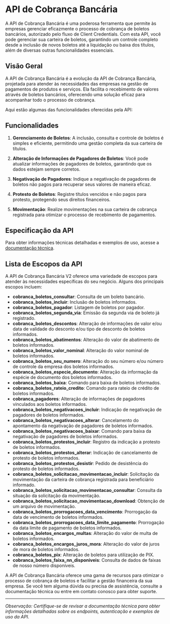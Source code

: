 # API de Cobrança Bancária

A API de Cobrança Bancária é uma poderosa ferramenta que permite às empresas gerenciar eficazmente o processo de cobrança de boletos bancários, autorizado pelo fluxo de Client Credentials. Com esta API, você pode gerenciar sua carteira de boletos, garantindo um controle completo desde a inclusão de novos boletos até a liquidação ou baixa dos títulos, além de diversas outras funcionalidades essenciais. 

## Visão Geral

A API de Cobrança Bancária é a evolução da API de Cobrança Bancária, projetada para atender às necessidades das empresas na gestão de pagamentos de produtos e serviços. Ela facilita o recebimento de valores através de boletos bancários, oferecendo uma solução eficaz para acompanhar todo o processo de cobrança.

Aqui estão algumas das funcionalidades oferecidas pela API:

## Funcionalidades

1. **Gerenciamento de Boletos**: A inclusão, consulta e controle de boletos é simples e eficiente, permitindo uma gestão completa da sua carteira de títulos.

2. **Alteração de Informações de Pagadores de Boletos**: Você pode atualizar informações de pagadores de boletos, garantindo que os dados estejam sempre corretos.

3. **Negativação de Pagadores**: Indique a negativação de pagadores de boletos não pagos para recuperar seus valores de maneira eficaz.

4. **Protesto de Boletos**: Registre títulos vencidos e não pagos para protesto, protegendo seus direitos financeiros.

5. **Movimentação**: Realize movimentações na sua carteira de cobrança registrada para otimizar o processo de recebimento de pagamentos.

## Especificação da API

Para obter informações técnicas detalhadas e exemplos de uso, acesse a [documentação técnica](https://documenter.getpostman.com/view/20565799/Uzs6yNhe#1bcf3134-afbd-4cf3-ba49-9cdf5ea2c224).

## Lista de Escopos da API

A API de Cobrança Bancária V2 oferece uma variedade de escopos para atender às necessidades específicas do seu negócio. Alguns dos principais escopos incluem:

- **cobranca_boletos_consultar**: Consulta de um boleto bancário.
- **cobranca_boletos_incluir**: Inclusão de boletos informados.
- **cobranca_boletos_pagador**: Listagem de boletos por pagador.
- **cobranca_boletos_segunda_via**: Emissão da segunda via de boleto já registrado.
- **cobranca_boletos_descontos**: Alteração de informações de valor e/ou data de validade do desconto e/ou tipo de desconto de boletos informados.
- **cobranca_boletos_abatimentos**: Alteração do valor de abatimento de boletos informados.
- **cobranca_boletos_valor_nominal**: Alteração do valor nominal de boletos informados.
- **cobranca_boletos_seu_numero**: Alteração do seu número e/ou número de controle da empresa dos boletos informados.
- **cobranca_boletos_especie_documento**: Alteração da informação da espécie de documento dos boletos informados.
- **cobranca_boletos_baixa**: Comando para baixa de boletos informados.
- **cobranca_boletos_rateio_credito**: Comando para rateio de crédito de boletos informados.
- **cobranca_pagadores**: Alteração de informações de pagadores vinculados aos boletos informados.
- **cobranca_boletos_negativacoes_incluir**: Indicação de negativação de pagadores de boletos informados.
- **cobranca_boletos_negativacoes_alterar**: Cancelamento do apontamento da negativação de pagadores de boletos informados.
- **cobranca_boletos_negativacoes_baixar**: Comando para baixa da negativação de pagadores de boletos informados.
- **cobranca_boletos_protestos_incluir**: Registro da indicação a protesto de boletos informados.
- **cobranca_boletos_protestos_alterar**: Indicação de cancelamento de protesto de boletos informados.
- **cobranca_boletos_protestos_desistir**: Pedido de desistência do protesto de boletos informados.
- **cobranca_boletos_solicitacao_movimentacao_incluir**: Solicitação da movimentação da carteira de cobrança registrada para beneficiário informado.
- **cobranca_boletos_solicitacao_movimentacao_consultar**: Consulta da situação da solicitação da movimentação.
- **cobranca_boletos_solicitacao_movimentacao_download**: Obtenção de um arquivo de movimentação.
- **cobranca_boletos_prorrogacoes_data_vencimento**: Prorrogação da data de vencimento de boletos informados.
- **cobranca_boletos_prorrogacoes_data_limite_pagamento**: Prorrogação da data limite de pagamento de boletos informados.
- **cobranca_boletos_encargos_multas**: Alteração do valor de multa de boletos informados.
- **cobranca_boletos_encargos_juros_mora**: Alteração do valor de juros de mora de boletos informados.
- **cobranca_boletos_pix**: Alteração de boletos para utilização de PIX.
- **cobranca_boletos_faixa_nn_disponiveis**: Consulta de dados de faixas de nosso número disponíveis.

A API de Cobrança Bancária oferece uma gama de recursos para otimizar o processo de cobrança de boletos e facilitar a gestão financeira da sua empresa. Se você tem alguma dúvida ou precisa de assistência, consulte a documentação técnica ou entre em contato conosco para obter suporte.

---

*Observação: Certifique-se de revisar a documentação técnica para obter informações detalhadas sobre os endpoints, autenticação e exemplos de uso da API.*